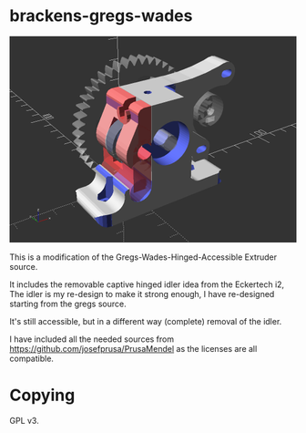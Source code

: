 brackens-gregs-wades
====================
![I know right, *another* one?!](https://github.com/brackendawson/brackens-gregs-wades/blob/main/brackens-gregs-wade.png?raw=true)

This is a modification of the Gregs-Wades-Hinged-Accessible Extruder source.

It includes the removable captive hinged idler idea from the Eckertech i2, The idler is my re-design to make it strong enough, I have re-designed starting from the gregs source.

It's still accessible, but in a different way (complete) removal of the idler.

I have included all the needed sources from https://github.com/josefprusa/PrusaMendel as the licenses are all compatible.

Copying
=======
GPL v3.
